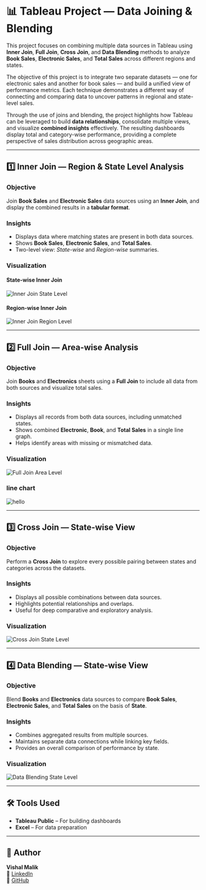 # 📊 Tableau Project — Data Joining & Blending  

This project focuses on combining multiple data sources in Tableau using **Inner Join**, **Full Join**, **Cross Join**, and **Data Blending** methods to analyze **Book Sales**, **Electronic Sales**, and **Total Sales** across different regions and states.  

The objective of this project is to integrate two separate datasets — one for electronic sales and another for book sales — and build a unified view of performance metrics. Each technique demonstrates a different way of connecting and comparing data to uncover patterns in regional and state-level sales.  

Through the use of joins and blending, the project highlights how Tableau can be leveraged to build **data relationships**, consolidate multiple views, and visualize **combined insights** effectively. The resulting dashboards display total and category-wise performance, providing a complete perspective of sales distribution across geographic areas.  

---

## 1️⃣ Inner Join — Region & State Level Analysis  

### Objective  
Join **Book Sales** and **Electronic Sales** data sources using an **Inner Join**, and display the combined results in a **tabular format**.  

### Insights  
- Displays data where matching states are present in both data sources.  
- Shows **Book Sales**, **Electronic Sales**, and **Total Sales**.  
- Two-level view: *State-wise* and *Region-wise* summaries.  

### Visualization  

#### State-wise Inner Join  
![Inner Join State Level](images/Screenshot%202025-10-30%20142904.png)

#### Region-wise Inner Join  
![Inner Join Region Level](images/Screenshot%202025-10-30%20142917.png)

---

## 2️⃣ Full Join — Area-wise Analysis  

### Objective  
Join **Books** and **Electronics** sheets using a **Full Join** to include all data from both sources and visualize total sales.  

### Insights  
- Displays all records from both data sources, including unmatched states.  
- Shows combined **Electronic**, **Book**, and **Total Sales** in a single line graph.  
- Helps identify areas with missing or mismatched data.  

### Visualization  
![Full Join Area Level](images/Screenshot%202025-10-30%20141751.png)

### line chart
![hello](images/Screenshot%202025-10-31%20101340.png)

---

## 3️⃣ Cross Join — State-wise View  

### Objective  
Perform a **Cross Join** to explore every possible pairing between states and categories across the datasets.  

### Insights  
- Displays all possible combinations between data sources.  
- Highlights potential relationships and overlaps.  
- Useful for deep comparative and exploratory analysis.  

### Visualization  
![Cross Join State Level](images/Screenshot%202025-10-30%20150656.png)

---

## 4️⃣ Data Blending — State-wise View  

### Objective  
Blend **Books** and **Electronics** data sources to compare **Book Sales**, **Electronic Sales**, and **Total Sales** on the basis of **State**.  

### Insights  
- Combines aggregated results from multiple sources.  
- Maintains separate data connections while linking key fields.  
- Provides an overall comparison of performance by state.  

### Visualization  
![Data Blending State Level](images/Screenshot%202025-10-30%20154238.png)

---

## 🛠️ Tools Used  

- **Tableau Public** – For building dashboards  
- **Excel** – For data preparation  

---

## 👤 Author  
**Vishal Malik**  
🔗 [LinkedIn](https://www.linkedin.com/in/vishalmalik18/)  
🔗 [GitHub](https://github.com/vishalmalik18)
